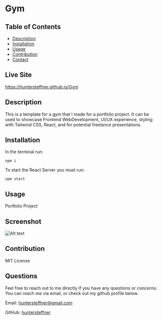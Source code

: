 # Gym

## Table of Contents

- [Description](#description)
- [Installation](#installation)
- [Usage](#usage)
- [Contribution](#contribution)
- [Contact](#contact)

## Live Site

https://huntersteffner.github.io/Gym

## Description

This is a template for a gym that I made for a portfolio project. It can be used to showcase Frontend WebDevelopment, UI/UX experience, styling with Tailwind CSS, React, and for potential freelance presentations.

## Installation

In the terminal run:

```
npm i
```
To start the React Server you must run:
```
npm start
```


## Usage

Portfolio Project

## Screenshot

![Alt text](./portfolio-with-react/Screenshot.png "Homepage")

## Contribution

MIT License

## Questions

Feel free to reach out to me directly if you have any questions or concerns. You can reach me via email, or check out my github profile below.

Email: huntersteffner@gmail.com

GitHub: [huntersteffner](https://github.com/huntersteffner/)
